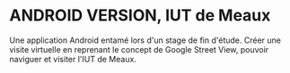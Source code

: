 # ANDROID VERSION, IUT de Meaux
 Une application Android entamé lors d'un stage de fin d'étude. Créer une visite virtuelle en reprenant le concept de Google Street View, pouvoir naviguer et visiter l'IUT de Meaux.
